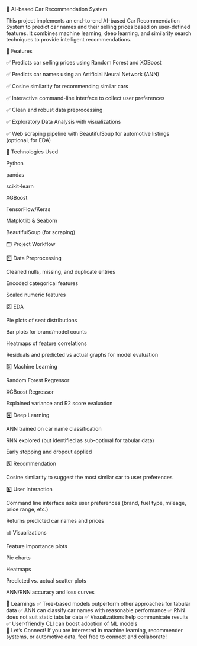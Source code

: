 🚗 AI-based Car Recommendation System

This project implements an end-to-end AI-based Car Recommendation System to predict car names and their selling prices based on user-defined features. It combines machine learning, deep learning, and similarity search techniques to provide intelligent recommendations.

📌 Features

✅ Predicts car selling prices using Random Forest and XGBoost

✅ Predicts car names using an Artificial Neural Network (ANN)

✅ Cosine similarity for recommending similar cars

✅ Interactive command-line interface to collect user preferences

✅ Clean and robust data preprocessing

✅ Exploratory Data Analysis with visualizations

✅ Web scraping pipeline with BeautifulSoup for automotive listings (optional, for EDA)

🧩 Technologies Used

  Python
  
  pandas
  
  scikit-learn
  
  XGBoost
  
  TensorFlow/Keras
  
  Matplotlib & Seaborn
  
  BeautifulSoup (for scraping)

🗂️ Project Workflow

1️⃣ Data Preprocessing

Cleaned nulls, missing, and duplicate entries

Encoded categorical features

Scaled numeric features

2️⃣ EDA

Pie plots of seat distributions

Bar plots for brand/model counts

Heatmaps of feature correlations

Residuals and predicted vs actual graphs for model evaluation

3️⃣ Machine Learning

Random Forest Regressor

XGBoost Regressor

Explained variance and R2 score evaluation

4️⃣ Deep Learning

ANN trained on car name classification

RNN explored (but identified as sub-optimal for tabular data)

Early stopping and dropout applied

5️⃣ Recommendation

Cosine similarity to suggest the most similar car to user preferences

6️⃣ User Interaction

Command line interface asks user preferences (brand, fuel type, mileage, price range, etc.)

Returns predicted car names and prices

📊 Visualizations

Feature importance plots

  Pie charts
  
  Heatmaps
  
  Predicted vs. actual scatter plots
  
  ANN/RNN accuracy and loss curves

📝 Learnings
✅ Tree-based models outperform other approaches for tabular data
✅ ANN can classify car names with reasonable performance
✅ RNN does not suit static tabular data
✅ Visualizations help communicate results
✅ User-friendly CLI can boost adoption of ML models                                                                                                                                        
🤝 Let’s Connect!
If you are interested in machine learning, recommender systems, or automotive data, feel free to connect and collaborate!

